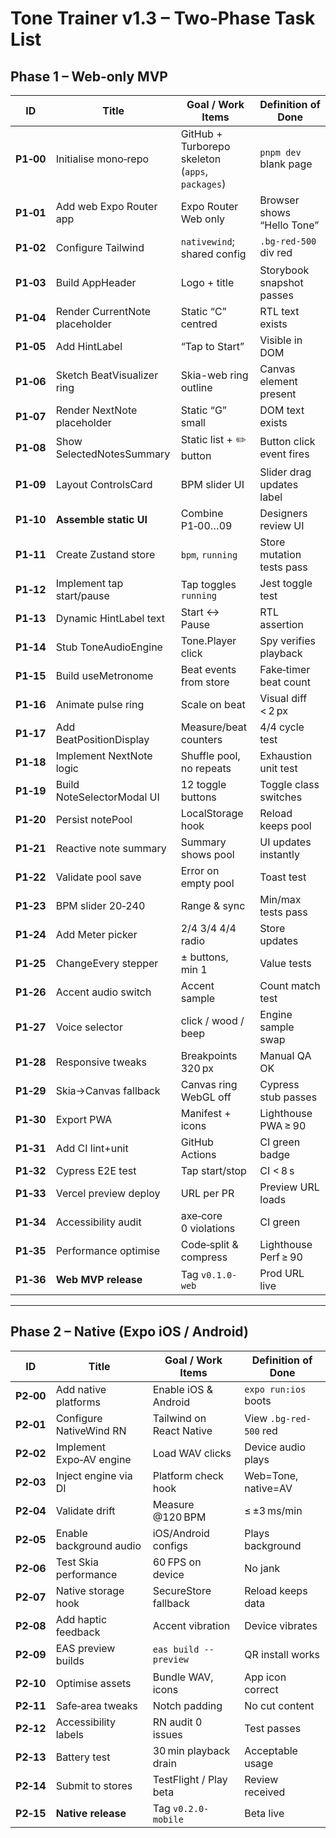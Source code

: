 # Tone Trainer v1.3 – Two‑Phase Task List

## Phase 1 – Web‑only MVP

| ID | Title | Goal / Work Items | Definition of Done |
|----|-------|-------------------|--------------------|
| **P1‑00** | Initialise mono‑repo | GitHub + Turborepo skeleton (`apps`, `packages`) | `pnpm dev` blank page |
| **P1‑01** | Add web Expo Router app | Expo Router Web only | Browser shows “Hello Tone” |
| **P1‑02** | Configure Tailwind | `nativewind`; shared config | `.bg-red-500` div red |
| **P1‑03** | Build AppHeader | Logo + title | Storybook snapshot passes |
| **P1‑04** | Render CurrentNote placeholder | Static “C” centred | RTL text exists |
| **P1‑05** | Add HintLabel | “Tap to Start” | Visible in DOM |
| **P1‑06** | Sketch BeatVisualizer ring | Skia-web ring outline | Canvas element present |
| **P1‑07** | Render NextNote placeholder | Static “G” small | DOM text exists |
| **P1‑08** | Show SelectedNotesSummary | Static list + ✏️ button | Button click event fires |
| **P1‑09** | Layout ControlsCard | BPM slider UI | Slider drag updates label |
| **P1‑10** | **Assemble static UI** | Combine P1‑00…09 | Designers review UI |
| **P1‑11** | Create Zustand store | `bpm`, `running` | Store mutation tests pass |
| **P1‑12** | Implement tap start/pause | Tap toggles `running` | Jest toggle test |
| **P1‑13** | Dynamic HintLabel text | Start ↔ Pause | RTL assertion |
| **P1‑14** | Stub ToneAudioEngine | Tone.Player click | Spy verifies playback |
| **P1‑15** | Build useMetronome | Beat events from store | Fake‑timer beat count |
| **P1‑16** | Animate pulse ring | Scale on beat | Visual diff < 2 px |
| **P1‑17** | Add BeatPositionDisplay | Measure/beat counters | 4/4 cycle test |
| **P1‑18** | Implement NextNote logic | Shuffle pool, no repeats | Exhaustion unit test |
| **P1‑19** | Build NoteSelectorModal UI | 12 toggle buttons | Toggle class switches |
| **P1‑20** | Persist notePool | LocalStorage hook | Reload keeps pool |
| **P1‑21** | Reactive note summary | Summary shows pool | UI updates instantly |
| **P1‑22** | Validate pool save | Error on empty pool | Toast test |
| **P1‑23** | BPM slider 20‑240 | Range & sync | Min/max tests pass |
| **P1‑24** | Add Meter picker | 2/4 3/4 4/4 radio | Store updates |
| **P1‑25** | ChangeEvery stepper | ± buttons, min 1 | Value tests |
| **P1‑26** | Accent audio switch | Accent sample | Count match test |
| **P1‑27** | Voice selector | click / wood / beep | Engine sample swap |
| **P1‑28** | Responsive tweaks | Breakpoints 320 px | Manual QA OK |
| **P1‑29** | Skia→Canvas fallback | Canvas ring WebGL off | Cypress stub passes |
| **P1‑30** | Export PWA | Manifest + icons | Lighthouse PWA ≥ 90 |
| **P1‑31** | Add CI lint+unit | GitHub Actions | CI green badge |
| **P1‑32** | Cypress E2E test | Tap start/stop | CI < 8 s |
| **P1‑33** | Vercel preview deploy | URL per PR | Preview URL loads |
| **P1‑34** | Accessibility audit | axe‑core 0 violations | CI green |
| **P1‑35** | Performance optimise | Code‑split & compress | Lighthouse Perf ≥ 90 |
| **P1‑36** | **Web MVP release** | Tag `v0.1.0-web` | Prod URL live |

---

## Phase 2 – Native (Expo iOS / Android)

| ID | Title | Goal / Work Items | Definition of Done |
|----|-------|-------------------|--------------------|
| **P2‑00** | Add native platforms | Enable iOS & Android | `expo run:ios` boots |
| **P2‑01** | Configure NativeWind RN | Tailwind on React Native | View `.bg-red-500` red |
| **P2‑02** | Implement Expo‑AV engine | Load WAV clicks | Device audio plays |
| **P2‑03** | Inject engine via DI | Platform check hook | Web=Tone, native=AV |
| **P2‑04** | Validate drift | Measure @120 BPM | ≤ ±3 ms/min |
| **P2‑05** | Enable background audio | iOS/Android configs | Plays background |
| **P2‑06** | Test Skia performance | 60 FPS on device | No jank |
| **P2‑07** | Native storage hook | SecureStore fallback | Reload keeps data |
| **P2‑08** | Add haptic feedback | Accent vibration | Device vibrates |
| **P2‑09** | EAS preview builds | `eas build --preview` | QR install works |
| **P2‑10** | Optimise assets | Bundle WAV, icons | App icon correct |
| **P2‑11** | Safe‑area tweaks | Notch padding | No cut content |
| **P2‑12** | Accessibility labels | RN audit 0 issues | Test passes |
| **P2‑13** | Battery test | 30 min playback drain | Acceptable usage |
| **P2‑14** | Submit to stores | TestFlight / Play beta | Review received |
| **P2‑15** | **Native release** | Tag `v0.2.0-mobile` | Beta live |